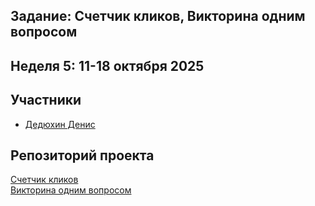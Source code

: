 ## Задание: Счетчик кликов, Викторина одним вопросом
## Неделя 5: 11-18 октября 2025 

## Участники
- [Дедюхин Денис](https://github.com/FaraPIMP) 

## Репозиторий проекта
[Счетчик кликов](https://github.com/FaraPIMP/clicker)<br>
[Викторина одним вопросом](https://github.com/FaraPIMP/One-question)
